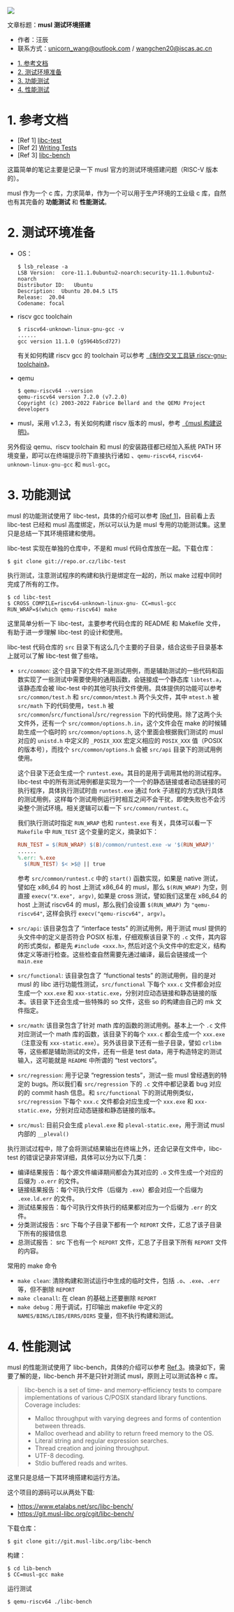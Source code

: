 ![](./diagrams/linker-loader.png)

文章标题：**musl 测试环境搭建**

- 作者：汪辰
- 联系方式：<unicorn_wang@outlook.com> / <wangchen20@iscas.ac.cn>

<!-- TOC -->

- [1. 参考文档](#1-参考文档)
- [2. 测试环境准备](#2-测试环境准备)
- [3. 功能测试](#3-功能测试)
- [4. 性能测试](#4-性能测试)

<!-- /TOC -->

# 1. 参考文档 

- [Ref 1] [libc-test][1]
- [Ref 2] [Writing Tests][2]
- [Ref 3] [libc-bench][3]

这篇简单的笔记主要是记录一下 musl 官方的测试环境搭建问题（RISC-V 版本的）。

musl 作为一个 c 库，力求简单，作为一个可以用于生产环境的工业级 c 库，自然也有其完备的 **功能测试** 和 **性能测试**。

# 2. 测试环境准备

- OS：

  ```shell
  $ lsb_release -a
  LSB Version:	core-11.1.0ubuntu2-noarch:security-11.1.0ubuntu2-noarch
  Distributor ID:	Ubuntu
  Description:	Ubuntu 20.04.5 LTS
  Release:	20.04
  Codename:	focal
  ```

- riscv gcc toolchain
  ```shell
  $ riscv64-unknown-linux-gnu-gcc -v
  ......
  gcc version 11.1.0 (g5964b5cd727) 
  ```
  有关如何构建 riscv gcc 的 toolchain 可以参考 [《制作交叉工具链 riscv-gnu-toolchain》][4]。

- qemu
  ```shell
  $ qemu-riscv64 --version
  qemu-riscv64 version 7.2.0 (v7.2.0)
  Copyright (c) 2003-2022 Fabrice Bellard and the QEMU Project developers
  ```

- musl，采用 v1.2.3，有关如何构建 riscv 版本的 musl，参考 [《musl 构建说明》][5]。

另外假设 qemu、riscv toolchain 和 musl 的安装路径都已经加入系统 PATH 环境变量，即可以在终端提示符下直接执行诸如 、`qemu-riscv64`, `riscv64-unknown-linux-gnu-gcc` 和 `musl-gcc`。

# 3. 功能测试

musl 的功能测试使用了 libc-test，具体的介绍可以参考 [[Ref 1]][1]，目前看上去 libc-test 已经和 musl 高度绑定，所以可以认为是 musl 专用的功能测试集。这里只是总结一下其环境搭建和使用。

libc-test 实现在单独的仓库中，不是和 musl 代码仓库放在一起。下载仓库：

```shell
$ git clone git://repo.or.cz/libc-test
```

执行测试，注意测试程序的构建和执行是绑定在一起的，所以 make 过程中同时完成了所有的工作。

```shell
$ cd libc-test
$ CROSS_COMPILE=riscv64-unknown-linux-gnu- CC=musl-gcc RUN_WRAP=$(which qemu-riscv64) make
```

这里简单分析一下 libc-test，主要参考代码仓库的 README 和 Makefile 文件，有助于进一步理解 libc-test 的设计和使用。

libc-test 代码仓库的 `src` 目录下有这么几个主要的子目录，结合这些子目录基本上就可以了解 libc-test 做了些啥。

- `src/common`: 这个目录下的文件不是测试用例，而是辅助测试的一些代码和函数实现了一些测试中需要使用的通用函数，会链接成一个静态库 `libtest.a`，该静态库会被 libc-test 中的其他可执行文件使用。具体提供的功能可以参考 `src/common/test.h` 和 `src/common/mtest.h` 两个头文件，其中 `mtest.h` 被 `src/math` 下的代码使用，`test.h` 被 `src/common`/`src/functional`/`src/regression` 下的代码使用。除了这两个头文件外，还有一个 `src/common/options.h.in`，这个文件会在 make 的时候辅助生成一个临时的 `src/common/options.h`, 这个里面会根据我们测试的 musl 对应的 `unistd.h` 中定义的  `_POSIX_XXX` 宏定义相应的 `POSIX_XXX` 值（POSIX 的版本号），而找个 `src/common/options.h` 会被 `src/api` 目录下的测试用例使用。

  这个目录下还会生成一个 `runtest.exe`。其目的是用于调用其他的测试程序。libc-test 中的所有测试用例都是实现为一个一个的静态链接或者动态链接的可执行程序，具体执行测试时由 `runtest.exe` 通过 fork 子进程的方式执行具体的测试用例，这样每个测试用例运行时相互之间不会干扰，即使失败也不会污染整个测试环境。相关逻辑可以看一下 `src/common/runtest.c`。
  
  我们执行测试时指定 `RUN_WRAP` 也和 `runtest.exe` 有关，具体可以看一下 `Makefile` 中 `RUN_TEST` 这个变量的定义，摘录如下：

  ```makefile
  RUN_TEST = $(RUN_WRAP) $(B)/common/runtest.exe -w '$(RUN_WRAP)'
  ......
  %.err: %.exe
	$(RUN_TEST) $< >$@ || true
  ```

  参考 `src/common/runtest.c` 中的 `start()` 函数实现，如果是 native 测试，譬如在 x86_64 的 host 上测试 x86_64 的 musl，那么 `$(RUN_WRAP)` 为空，则直接 `execv("X.exe", argv)`, 如果是 cross 测试，譬如我们这里在 x86_64 的 host 上测试 riscv64 的 musl，那么我们会设置 `$(RUN_WRAP)` 为 `"qemu-riscv64"`, 这样会执行 `execv("qemu-riscv64", argv)`。

- `src/api`: 该目录包含了 “interface tests” 的测试用例，用于测试 musl 提供的头文件中的定义是否符合 POSIX 标准，仔细观察该目录下的 `.c` 文件，其内容的形式类似，都是先 `#include <xxx.h>`, 然后对这个头文件中的宏定义，结构体定义等进行检查。这些检查自然需要先通过编译，最后会链接成一个 `main.exe`

- `src/functional`: 该目录包含了 “functional tests” 的测试用例，目的是对 musl 的 libc 进行功能性测试，`src/functional` 下每个 `xxx.c` 文件都会对应生成一个 `xxx.exe` 和 `xxx-static.exe`，分别对应动态链接和静态链接的版本。该目录下还会生成一些特殊的 so 文件，这些 so 的构建由自己的 mk 文件指定。

- `src/math`: 该目录包含了针对 math 库的函数的测试用例。基本上一个 `.c` 文件对应测试一个 math 库的函数，该目录下的每个 `xxx.c` 都会生成一个 `xxx.exe`（注意没有 `xxx-static.exe`）。另外该目录下还有一些子目录，譬如 `crlibm` 等，这些都是辅助测试的文件，还有一些是 test data，用于构造特定的测试输入，这可能就是 `README` 中所谓的 “test vectors”。

- `src/regression`: 用于记录 “regression tests”，测试一些 musl 曾经遇到的特定的 bugs。所以我们看 `src/regression` 下的 `.c` 文件中都记录着 bug 对应的的 commit hash 信息。和 `src/functional` 下的测试用例类似，`src/regression` 下每个 `xxx.c` 文件都会对应生成一个 `xxx.exe` 和 `xxx-static.exe`，分别对应动态链接和静态链接的版本。

- `src/musl`: 目前只会生成 `pleval.exe` 和 `pleval-static.exe`，用于测试 musl 内部的 `__pleval()`

执行测试过程中，除了会将测试结果输出在终端上外，还会记录在文件中，libc-test 的错误记录非常详细，具体可以分为以下几类：
- 编译结果报告：每个源文件编译期间都会为其对应的 `.o` 文件生成一个对应的后缀为 `.o.err` 的文件。
- 链接结果报告：每个可执行文件（后缀为 `.exe`）都会对应一个后缀为 `.exe.ld.err` 的文件。
- 测试结果报告：每个可执行文件执行的结果都对应为一个后缀为 `.err` 的文件。 
- 分类测试报告：src 下每个子目录下都有一个 `REPORT` 文件，汇总了该子目录下所有的报错信息
- 总测试报告：  src 下也有一个 `REPORT` 文件，汇总了子目录下所有 `REPORT` 文件的内容。

常用的 make 命令
- `make clean`: 清除构建和测试运行中生成的临时文件，包括 `.o`、`.exe`、`.err` 等，但不删除 `REPORT`
- `make cleanall`: 在 clean 的基础上还要删除 `REPORT`
- `make debug`：用于调试，打印输出 makefile 中定义的 `NAMES/BINS/LIBS/ERRS/DIRS` 变量，但不执行构建和测试。

# 4. 性能测试

musl 的性能测试使用了 libc-bench，具体的介绍可以参考 [Ref 3][3]。摘录如下，需要了解的是，libc-bench 并不是只针对测试 musl，原则上可以测试各种 c 库。

> libc-bench is a set of time- and memory-efficiency tests to compare implementations of various C/POSIX standard library functions. Coverage includes:
>
> - Malloc throughput with varying degrees and forms of contention between threads.
> - Malloc overhead and ability to return freed memory to the OS.
> - Literal string and regular expression searches.
> - Thread creation and joining throughput.
> - UTF-8 decoding.
> - Stdio buffered reads and writes.

这里只是总结一下其环境搭建和运行方法。

这个项目的源码可以从两处下载:
- https://www.etalabs.net/src/libc-bench/
- https://git.musl-libc.org/cgit/libc-bench/

下载仓库：

```shell
$ git clone git://git.musl-libc.org/libc-bench
```

构建：
```shell
$ cd lib-bench
$ CC=musl-gcc make
```

运行测试
```shell
$ qemu-riscv64 ./libc-bench
```

[1]:https://wiki.musl-libc.org/libc-test.html
[2]:https://wiki.musl-libc.org/writing-tests.html
[3]:https://www.etalabs.net/libc-bench.html
[4]:./20220721-riscv-gcc.md
[5]:./20230401-musl-build.md